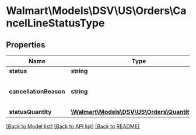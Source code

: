 # Walmart\Models\DSV\US\Orders\CancelLineStatusType

## Properties

Name | Type | Description | Notes
------------ | ------------- | ------------- | -------------
**status** | **string** | Use 'Cancelled' |
**cancellationReason** | **string** | Reason for cancellation. Example: 'SUPPLIER_CANCEL' |
**statusQuantity** | [**\Walmart\Models\DSV\US\Orders\QuantityType**](QuantityType.md) |  |


[[Back to Model list]](./) [[Back to API list]](../../../../../README.md#supported-apis) [[Back to README]](../../../../../README.md)
